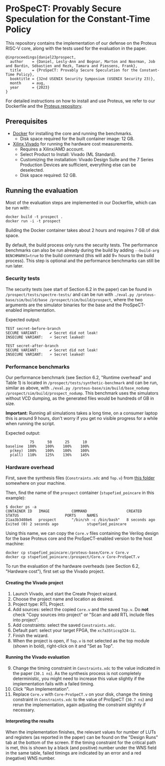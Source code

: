 # ProSpeCT: Provably Secure Speculation for the Constant-Time Policy

This repository contains the implementation of our defense on the Proteus RISC-V core, along with the tests used for the evaluation in the paper.

```
@inproceedings{daniel23prospect,
  author    = {Daniel, Lesly-Ann and Bognar, Marton and Noorman, Job and Bardin, Sébastien and Rezk, Tamara and Piessens, Frank},
  title     = {ProSpeCT: Provably Secure Speculation for the Constant-Time Policy},
  booktitle = {32nd USENIX Security Symposium (USENIX Security 23)},
  month     = aug,
  year      = {2023}
}
```

For detailed instructions on how to install and use Proteus, we refer to our Dockerfile and the [Proteus repository](https://github.com/proteus-core/proteus).

## Prerequisites

- [Docker](https://docs.docker.com/engine/install/) for installing the core and running the benchmarks.
  + Disk space required for the built container image: 12 GB.
- [Xilinx Vivado](https://www.xilinx.com/products/design-tools/vivado/vivado-ml.html) for running the hardware cost measurements.
  + Requires a Xilinx/AMD account.
  + Select Product to Install: Vivado (ML Standard).
  + Customizing the installation: Vivado Design Suite and the 7 Series Production Devices are sufficient, everything else can be deselected.
  + Disk space required: 52 GB.

## Running the evaluation

Most of the evaluation steps are implemented in our Dockerfile, which can be run with:

```shell
docker build -t prospect .
docker run -i -t prospect
```

Building the Docker container takes about 2 hours and requires 7 GB of disk space.

By default, the build process only runs the security tests.
The performance benchmarks can also be run already during the build by adding `--build-arg BENCHMARKS=true` to the build command (this will add 9+ hours to the build process).
This step is optional and the performance benchmarks can still be run later.

### Security tests

The security tests (see start of Section 6.2 in the paper) can be found in `/prospect/tests/spectre-tests/` and can be run with `./eval.py /proteus-base/sim/build/base /prospect/sim/build/prospect`, where the two arguments are the simulator binaries for the base and the ProSpeCT-enabled implementation.

Expected output:

```
TEST secret-before-branch
SECURE VARIANT:  	✔ Secret did not leak!
INSECURE VARIANT:	🗲 Secret leaked!

TEST secret-after-branch
SECURE VARIANT:  	✔ Secret did not leak!
INSECURE VARIANT:	🗲 Secret leaked!
```

### Performance benchmarks

Our performance benchmark (see Section 6.2, "Runtime overhead" and Table 1) is located in `/prospect/tests/synthetic-benchmark` and can be run, similar as above, with `./eval.py /proteus-base/sim/build/base_nodump /prospect/sim/build/prospect_nodump`.
This benchmark uses the simulators without VCD dumping, as the generated files would be hundreds of GB in size.

**Important:** Running all simulations takes a long time, on a consumer laptop this is around 9 hours, don't worry if you get no visible progress for a while when running the script.

Expected output:

```
           75      50      25      10
baseline  100%    100%    100%    100%
  p(key)  100%    100%    100%    100%
  p(all)  110%    125%    136%    145%
```

### Hardware overhead

First, save the synthesis files (`Constraints.xdc` and `Top.v`) from [this folder](https://github.com/proteus-core/proteus/tree/main/synthesis) somewhere on your machine.

Then, find the name of the `prospect` container (`stupefied_poincare` in this example):

```shell
$ docker ps -a
CONTAINER ID   IMAGE          COMMAND                  CREATED          STATUS                     PORTS     NAMES
21aa3b3408e6   prospect       "/bin/sh -c /bin/bash"   8 seconds ago    Exited (0) 2 seconds ago             stupefied_poincare

```

Using this name, we can copy the `Core.v` files containing the Verilog design for the base Proteus core and the ProSpeCT-enabled version to the host machine:

```shell
docker cp stupefied_poincare:/proteus-base/Core.v Core.v
docker cp stupefied_poincare:/prospect/Core.v Core-ProSpeCT.v
```

To run the evaluation of the hardware overheads (see Section 6.2, "Hardware cost"), first set up the Vivado project.

#### Creating the Vivado project

1. Launch Vivado, and start the Create Project wizard.
2. Choose the project name and location as desired.
3. Project type: RTL Project.
4. Add sources: select the copied `Core.v` and the saved `Top.v`. Do **not** check "Copy sources into project" or "Scan and add RTL include files into project".
5. Add constraints: select the saved `Constraints.xdc`.
6. Default part: select your target FPGA, the `xc7a35ticsg324-1L`.
7. Finish the wizard.
8. When the project is open, if `Top.v` is not selected as the top module (shown in bold), right-click on it and "Set as Top".

#### Running the Vivado evaluation

9. Change the timing constraint in `Constraints.xdc` to the value indicated in the paper (`30.1 ns`). As the synthesis process is not completely deterministic, you might need to increase this value slightly if the implementation fails with a failed timing.
10. Click "Run Implementation".
11. Replace `Core.v` with `Core-ProSpeCT.v` on your disk, change the timing constraint in `Constraints.xdc` to the value of ProSpeCT (`30.7 ns`) and rerun the implementation, again adjusting the constraint slightly if necessary.

#### Interpreting the results

When the implementation finishes, the relevant values for number of LUTs and registers (as reported in the paper) can be found on the "Design Runs" tab at the bottom of the screen.
If the timing constraint for the critical path is met, this is shown by a black (and positive) number under the WNS field in the same table, failed timings are indicated by an error and a red (negative) WNS number.
